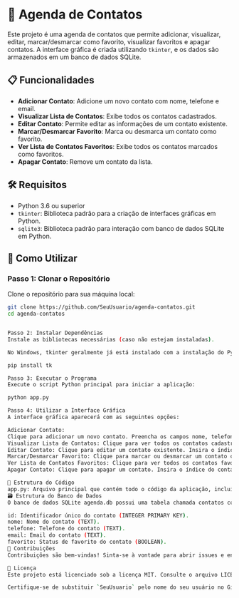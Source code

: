 # 📒 Agenda de Contatos

Este projeto é uma agenda de contatos que permite adicionar, visualizar, editar, marcar/desmarcar como favorito, visualizar favoritos e apagar contatos. A interface gráfica é criada utilizando `tkinter`, e os dados são armazenados em um banco de dados SQLite.

## 📋 Funcionalidades

- **Adicionar Contato**: Adicione um novo contato com nome, telefone e email.
- **Visualizar Lista de Contatos**: Exibe todos os contatos cadastrados.
- **Editar Contato**: Permite editar as informações de um contato existente.
- **Marcar/Desmarcar Favorito**: Marca ou desmarca um contato como favorito.
- **Ver Lista de Contatos Favoritos**: Exibe todos os contatos marcados como favoritos.
- **Apagar Contato**: Remove um contato da lista.

## 🛠 Requisitos

- Python 3.6 ou superior
- `tkinter`: Biblioteca padrão para a criação de interfaces gráficas em Python.
- `sqlite3`: Biblioteca padrão para interação com banco de dados SQLite em Python.

## 🚀 Como Utilizar

### Passo 1: Clonar o Repositório

Clone o repositório para sua máquina local:

```bash
git clone https://github.com/SeuUsuario/agenda-contatos.git
cd agenda-contatos


Passo 2: Instalar Dependências
Instale as bibliotecas necessárias (caso não estejam instaladas).

No Windows, tkinter geralmente já está instalado com a instalação do Python. Se não estiver, você pode instalar via pip:

pip install tk

Passo 3: Executar o Programa
Execute o script Python principal para iniciar a aplicação:

python app.py

Passo 4: Utilizar a Interface Gráfica
A interface gráfica aparecerá com as seguintes opções:

Adicionar Contato:
Clique para adicionar um novo contato. Preencha os campos nome, telefone e email nos diálogos que aparecerão e clique em "OK".
Visualizar Lista de Contatos: Clique para ver todos os contatos cadastrados. Uma mensagem com a lista será exibida.
Editar Contato: Clique para editar um contato existente. Insira o índice do contato que deseja editar e, em seguida, preencha os novos dados.
Marcar/Desmarcar Favorito: Clique para marcar ou desmarcar um contato como favorito. Insira o índice do contato desejado.
Ver Lista de Contatos Favoritos: Clique para ver todos os contatos favoritos.
Apagar Contato: Clique para apagar um contato. Insira o índice do contato que deseja apagar.

📂 Estrutura do Código
app.py: Arquivo principal que contém todo o código da aplicação, incluindo a definição das classes Contato, Agenda, CustomDialog e App.
🗃 Estrutura do Banco de Dados
O banco de dados SQLite agenda.db possui uma tabela chamada contatos com a seguinte estrutura:

id: Identificador único do contato (INTEGER PRIMARY KEY).
nome: Nome do contato (TEXT).
telefone: Telefone do contato (TEXT).
email: Email do contato (TEXT).
favorito: Status de favorito do contato (BOOLEAN).
🤝 Contribuições
Contribuições são bem-vindas! Sinta-se à vontade para abrir issues e enviar pull requests.

📄 Licença
Este projeto está licenciado sob a licença MIT. Consulte o arquivo LICENSE para obter mais informações.

Certifique-se de substituir `SeuUsuario` pelo nome do seu usuário no GitHub ao clonar o repositório.

